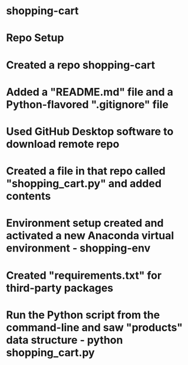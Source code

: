 # shopping-cart
# Repo Setup
# Created a repo shopping-cart
# Added a "README.md" file and a Python-flavored ".gitignore" file 
# Used GitHub Desktop software to download remote repo
# Created a file in that repo called "shopping_cart.py" and added contents
# Environment setup created and activated a new Anaconda virtual environment - shopping-env
# Created "requirements.txt" for third-party packages 
# Run the Python script from the command-line and saw "products" data structure - python shopping_cart.py


